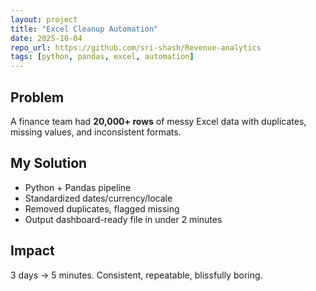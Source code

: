 ```yaml
---
layout: project
title: "Excel Cleanup Automation"
date: 2025-10-04
repo_url: https://github.com/sri-shash/Revenue-analytics
tags: [python, pandas, excel, automation]
---
```


## Problem
A finance team had **20,000+ rows** of messy Excel data with duplicates, missing values, and inconsistent formats.

## My Solution
- Python + Pandas pipeline
- Standardized dates/currency/locale
- Removed duplicates, flagged missing
- Output dashboard-ready file in under 2 minutes

## Impact
3 days → 5 minutes. Consistent, repeatable, blissfully boring.
